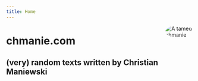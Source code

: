 ```yaml
---
title: Home
---
```


<img src="/me.jpeg" style="max-width:15%;min-width:40px;float:right;border-radius:50%" alt="A tamed chmanie" />

# chmanie.com

## (very) random texts written by Christian Maniewski

